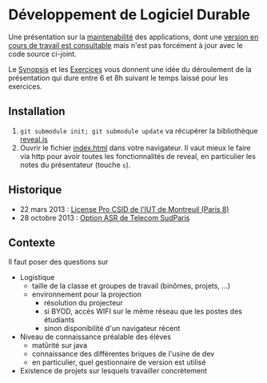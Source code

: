# Développement de Logiciel Durable

Une présentation sur la [maintenabilité](http://en.wikipedia.org/wiki/Maintainability) des applications, dont une [version
en cours de travail est consultable](http://lcottereau.github.com/maintainability-slides/) mais n'est pas forcément à jour avec le code source ci-joint.

Le [Synopsis](https://github.com/lcottereau/maintainability-slides/wiki/Synopsis) et les [Exercices](https://github.com/lcottereau/maintainability-slides/wiki/Exercices)
vous donnent une idée du déroulement de la présentation qui dure entre 6 et 8h suivant le temps laissé pour les exercices.

## Installation

 1. `git submodule init; git submodule update` va récupérer la bibliothèque [reveal.js](https://github.com/hakimel/reveal.js)
 1. Ouvrir le fichier [index.html](index.html) dans votre navigateur. Il vaut mieux le faire via http pour avoir toutes les fonctionnalités de reveal, en particulier les notes du présentateur (touche `s`).

## Historique

* 22 mars 2013 : [License Pro CSID de l'IUT de Montreuil (Paris 8)](http://lcottereau.github.com/maintainability-slides/20130322/)
* 28 octobre 2013 : [Option ASR de Telecom SudParis](http://lcottereau.github.io/maintainability-slides/20131028/)

## Contexte

Il faut poser des questions sur
* Logistique
    * taille de la classe et groupes de travail (binômes, projets, ...)
    * environnement pour la projection
        * résolution du projecteur
        * si BYOD, accès WIFI sur le même réseau que les postes des étudiants
        * sinon disponibilité d'un navigateur récent
* Niveau de connaissance préalable des élèves
    * matûrité sur java
    * connaissance des différentes briques de l'usine de dev
    * en particulier, quel gestionnaire de version est utilisé
* Existence de projets sur lesquels travailler concrètement
